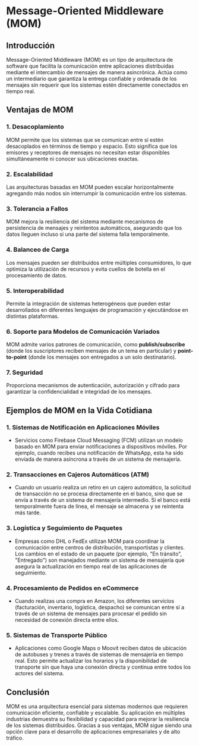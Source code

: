 # Message-Oriented Middleware (MOM)

## Introducción

Message-Oriented Middleware (MOM) es un tipo de arquitectura de software que facilita la comunicación entre aplicaciones distribuidas mediante el intercambio de mensajes de manera asincrónica. Actúa como un intermediario que garantiza la entrega confiable y ordenada de los mensajes sin requerir que los sistemas estén directamente conectados en tiempo real.

## Ventajas de MOM

### 1. **Desacoplamiento**
   MOM permite que los sistemas que se comunican entre sí estén desacoplados en términos de tiempo y espacio. Esto significa que los emisores y receptores de mensajes no necesitan estar disponibles simultáneamente ni conocer sus ubicaciones exactas.

### 2. **Escalabilidad**
   Las arquitecturas basadas en MOM pueden escalar horizontalmente agregando más nodos sin interrumpir la comunicación entre los sistemas.

### 3. **Tolerancia a Fallos**
   MOM mejora la resiliencia del sistema mediante mecanismos de persistencia de mensajes y reintentos automáticos, asegurando que los datos lleguen incluso si una parte del sistema falla temporalmente.

### 4. **Balanceo de Carga**
   Los mensajes pueden ser distribuidos entre múltiples consumidores, lo que optimiza la utilización de recursos y evita cuellos de botella en el procesamiento de datos.

### 5. **Interoperabilidad**
   Permite la integración de sistemas heterogéneos que pueden estar desarrollados en diferentes lenguajes de programación y ejecutándose en distintas plataformas.

### 6. **Soporte para Modelos de Comunicación Variados**
   MOM admite varios patrones de comunicación, como **publish/subscribe** (donde los suscriptores reciben mensajes de un tema en particular) y **point-to-point** (donde los mensajes son entregados a un solo destinatario).

### 7. **Seguridad**
   Proporciona mecanismos de autenticación, autorización y cifrado para garantizar la confidencialidad e integridad de los mensajes.

## Ejemplos de MOM en la Vida Cotidiana

### **1. Sistemas de Notificación en Aplicaciones Móviles**
   - Servicios como Firebase Cloud Messaging (FCM) utilizan un modelo basado en MOM para enviar notificaciones a dispositivos móviles. Por ejemplo, cuando recibes una notificación de WhatsApp, esta ha sido enviada de manera asíncrona a través de un sistema de mensajería.

### **2. Transacciones en Cajeros Automáticos (ATM)**
   - Cuando un usuario realiza un retiro en un cajero automático, la solicitud de transacción no se procesa directamente en el banco, sino que se envía a través de un sistema de mensajería intermedio. Si el banco está temporalmente fuera de línea, el mensaje se almacena y se reintenta más tarde.

### **3. Logística y Seguimiento de Paquetes**
   - Empresas como DHL o FedEx utilizan MOM para coordinar la comunicación entre centros de distribución, transportistas y clientes. Los cambios en el estado de un paquete (por ejemplo, "En tránsito", "Entregado") son manejados mediante un sistema de mensajería que asegura la actualización en tiempo real de las aplicaciones de seguimiento.

### **4. Procesamiento de Pedidos en eCommerce**
   - Cuando realizas una compra en Amazon, los diferentes servicios (facturación, inventario, logística, despacho) se comunican entre sí a través de un sistema de mensajes para procesar el pedido sin necesidad de conexión directa entre ellos.

### **5. Sistemas de Transporte Público**
   - Aplicaciones como Google Maps o Moovit reciben datos de ubicación de autobuses y trenes a través de sistemas de mensajería en tiempo real. Esto permite actualizar los horarios y la disponibilidad de transporte sin que haya una conexión directa y continua entre todos los actores del sistema.

## Conclusión

MOM es una arquitectura esencial para sistemas modernos que requieren comunicación eficiente, confiable y escalable. Su aplicación en múltiples industrias demuestra su flexibilidad y capacidad para mejorar la resiliencia de los sistemas distribuidos. Gracias a sus ventajas, MOM sigue siendo una opción clave para el desarrollo de aplicaciones empresariales y de alto tráfico.


